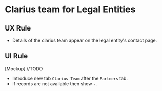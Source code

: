 # Clarius team for Legal Entities

## UX Rule

- Details of the clarius team appear on the legal entity's contact page.

## UI Rule

[Mockup] //TODO

- Introduce new tab  `Clarius Team` after the `Partners` tab.
- If records are not available then show `-`.